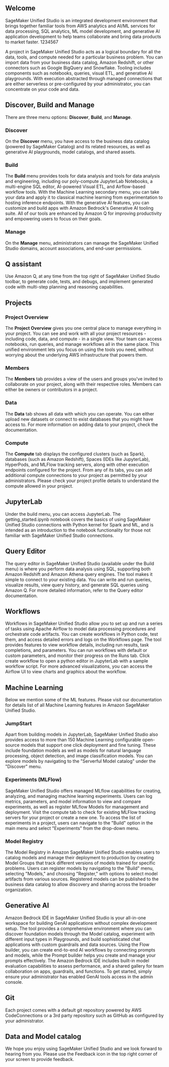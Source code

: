 ## Welcome

SageMaker Unified Studio is an integrated development environment that brings together familiar tools from AWS analytics and AI/ML services for data processing, SQL analytics, ML model development, and generative AI application development to help teams collaborate and bring data products to market faster. 1234567

A project in SageMaker Unified Studio acts as a logical boundary for all the data, tools, and compute needed for a particular business problem. You can import data from your business data catalog, Amazon Redshift, or other connectors such as Google BigQuery and Snowflake. Tooling includes components such as notebooks, queries, visual ETL, and generative AI playgrounds. With execution abstracted through managed connections that are either serverless or pre-configured by your administrator, you can concentrate on your code and data.

## Discover, Build and Manage

There are three menu options: **Discover**, **Build**, and **Manage**.

### Discover

On the **Discover** menu, you have access to the business data catalog (powered by SageMaker Catalog) and its related resources, as well as generative AI playgrounds, model catalogs, and shared assets.

### Build

The **Build** menu provides tools for data analysis and tools for data analysis and engineering, including our poly-compute JupyterLab Notebooks, a multi-engine SQL editor, AI-powered Visual ETL, and Airflow-based workflow tools. With the Machine Learning secondary menu, you can take your data and apply it to classical machine learning from experimentation to hosting inference endpoints. With the generative AI features, you can customize and build apps with Amazon Bedrock's Generative AI tooling suite. All of our tools are enhanced by Amazon Q for improving productivity and empowering users to focus on their goals.

### Manage

On the **Manage** menu, administrators can manage the SageMaker Unified Studio domains, account associations, and end-user permissions.

## Q assistant

Use Amazon Q, at any time from the top right of SageMaker Unified Studio toolbar, to generate code, tests, and debugs, and implement generated code with multi-step planning and reasoning capabilities.

## Projects

### Project Overview

The **Project Overview** gives you one central place to manage everything in your project. You can see and work with all your project resources - including code, data, and compute - in a single view. Your team can access notebooks, run queries, and manage workflows all in the same place. This unified environment lets you focus on using the tools you need, without worrying about the underlying AWS infrastructure that powers them.

### Members

The **Members** tab provides a view of the users and groups you've invited to collaborate on your project, along with their respective roles. Members can either be owners or contributors in a project.

### Data

The **Data** tab shows all data with which you can operate. You can either upload new datasets or connect to exist databases that you might have access to. For more information on adding data to your project, check the documentation.

### Compute

The **Compute** tab displays the configured clusters (such as Spark), databases (such as Amazon Redshift), Spaces (IDEs like JupyterLab), HyperPods, and MLFlow tracking servers, along with other execution endpoints configured for the project. From any of its tabs, you can add additional compute connections to your project as permitted by your administrators. Please check your project profile details to understand the compute allowed in your project.

## JupyterLab

Under the build menu, you can access JupyterLab. The getting_started.ipynb notebook covers the basics of using SageMaker Unified Studio connections with Python kernel for Spark and ML, and is intended as an introduction to the notebook functionality for those not familiar with SageMaker Unified Studio connections.

## Query Editor

The query editor in SageMaker Unified Studio (available under the Build menu) is where you perform data analysis using SQL, supporting both Amazon Redshift and Amazon Athena query engines. The tool makes it simple to connect to your existing data. You can write and run queries, visualize results, view query history, and generate SQL queries using Amazon Q.  For more detailed information, refer to the Query editor documentation.

## Workflows

Workflows in SageMaker Unified Studio allow you to set up and run a series of tasks using Apache Airflow to model data processing procedures and orchestrate code artifacts. You can create workflows in Python code, test them, and access detailed errors and logs on the Workflows page. The tool provides features to view workflow details, including run results, task completions, and parameters.  You can run workflows with default or custom parameters, and monitor their progress on the Runs tab.  Click create workflow to open a python editor in JupyterLab with a sample workflow script. For more advanced visualizations, you can access the Airflow UI to view charts and graphics about the workflow.

## Machine Learning

Below we mention some of the ML features. Please visit our documentation for details list of all Machine Learning features in Amazon SageMaker Unified Studio.

### JumpStart

Apart from building models in JupyterLab, SageMaker Unified Studio also provides access to more than 150 Machine Learning configurable open-source models that support one click deployment and fine tuning. These include foundation models as well as models for natural language processing, object detection, and image classification models. You can explore models by navigating to the "Serverful Model catalog" under the "Discover" menu. 

### Experiments (MLFlow)

SageMaker Unified Studio offers managed MLflow capabilities for creating, analyzing, and managing machine learning experiments. Users can log metrics, parameters, and model information to view and compare experiments, as well as register MLflow Models for management and deployment. Visit the compute tab to check for existing MLFlow tracking servers for your project or create a new one. To access the list of experiments in a project, users can navigate to the "Build" option in the main menu and select "Experiments" from the drop-down menu. 

### Model Registry

The Model Registry in Amazon SageMaker Unified Studio enables users to catalog models and manage their deployment to production by creating Model Groups that track different versions of models trained for specific problems. Users can register models by navigating to the "Build" menu, selecting "Models," and choosing "Register," with options to select model artifacts from various sources. Registered models can be published to the business data catalog to allow discovery and sharing across the broader organization.

## Generative AI

Amazon Bedrock IDE in SageMaker Unified Studio is your all-in-one workspace for building GenAI applications without complex development setup. The tool provides a comprehensive environment where you can discover foundation models through the Model catalog, experiment with different input types in Playgrounds, and build sophisticated chat applications with custom guardrails and data sources. Using the Flow builder, you can create end-to-end AI workflows by connecting prompts and models, while the Prompt builder helps you create and manage your prompts effectively. The Amazon Bedrock IDE includes built-in model evaluation capabilities to assess performance, and a shared gallery for team collaboration on apps, guardrails, and functions. To get started, simply ensure your administrator has enabled GenAI tools access in the admin console.

## Git

Each project comes with a default git repository powered by AWS CodeConnections or a 3rd party repository such as GitHub as configured by your administrator. 

## Data and Model catalog

We hope you enjoy using SageMaker Unified Studio and we look forward to hearing from you. Please use the Feedback icon in the top right corner of your screen to provide feedback.
